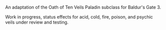 An adaptation of the Oath of Ten Veils Paladin subclass for Baldur's Gate 3. 

Work in progress, status effects for acid, cold, fire, poison, and psychic veils under review and testing.
